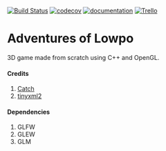 [![Build Status](https://travis-ci.org/marsp0/Adventures-of-Lowpo.svg?branch=master)](https://travis-ci.org/marsp0/Adventures-of-Lowpo) [![codecov](https://codecov.io/gh/marsp0/Adventures-of-Lowpo/branch/master/graph/badge.svg)](https://codecov.io/gh/marsp0/Adventures-of-Lowpo) [![documentation](https://img.shields.io/badge/-Docs-grey)](https://marsp0.github.io/Adventures-of-Lowpo/) [![Trello](https://img.shields.io/badge/-Trello-blue)](https://trello.com/b/SIsTXK57/adventures-of-lowpo)

# Adventures of Lowpo

3D game made from scratch using C++ and OpenGL.

#### Credits

1. [Catch](https://github.com/catchorg/Catch2)
2. [tinyxml2](https://github.com/leethomason/tinyxml2)

#### Dependencies

1. GLFW
2. GLEW
3. GLM